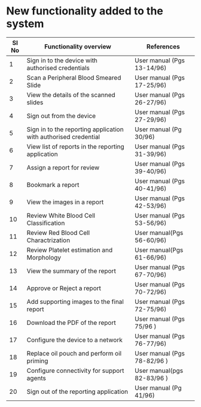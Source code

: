 # New functionality added to the system

| SI No | Functionality overview | References |
| ----- | ------------------ | ---------- |
| 1 | Sign in to the device with authorised credentials | User manual (Pgs 13-14/96) |
| 2 | Scan a Peripheral Blood Smeared Slide | User manual (Pgs 17-25/96) 
| 3 | View the details of the scanned slides |User manual (Pgs 26-27/96)
| 4 | Sign out from the device |User manual (Pgs 27-29/96)
| 5 | Sign in to the reporting application with authorised credential |User manual (Pg 30/96)
| 6 | View list of reports in the reporting application | User manual (Pgs 31-39/96) |
| 7 | Assign a report for review |User manual (Pgs 39-40/96) |
| 8 | Bookmark a report |User manual (Pgs 40-41/96)|
| 9 | View the images in a report |User manual (Pgs 42-53/96) |
| 10 | Review White Blood Cell Classification |User manual (Pgs 53-56/96)|
| 11 | Review Red Blood Cell Charactrization | User manual(Pgs 56-60/96) |
| 12 | Review Platelet estimation and Morphology | User manual(Pgs 61-66/96) |
| 13 | View the summary of the report |User manual (Pgs 67-70/96) |
| 14 | Approve or Reject a report |User manual (Pgs 70-72/96) |
| 15 | Add supporting images to the final report |User manual (Pgs 72-75/96)|
| 16 | Download the PDF of the report |User manual (Pgs 75/96 )|
| 17 | Configure the device to a network |User manual (Pgs 76-77/96) |
| 18 | Replace oil pouch and perform oil priming |User manual (Pgs 78-82/96 ) |
| 19 | Configure connectivity for support agents | User manual(pgs 82-83/96 )
| 20 | Sign out of the reporting application |User manual (Pg 41/96) |